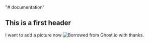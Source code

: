 "# documentation"
## This is a first header

I want to add a picture now
![Borrowed from Ghost.io with thanks.](https://mainframe.ghost.io/content/images/2015/03/markdown-guide-1.jpg)
